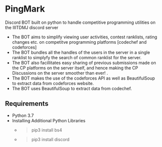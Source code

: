 # PingMark
Discord BOT built on python to handle competitive programming utilities on the IIITDMJ discord server 
- The BOT aims to simplify viewing user activities, contest ranklists, rating changes etc. on competitve programming platforms [codechef and codeforces]
- The BOT bundles all the handles of the users in the server in a single ranklist to simplyfy the search of common ranklist for the server.
- The BOT also facillitates easy sharing of previous submissions made on the CP platforms on the server itself, and hence making the CP Discussions on the server smoother than ever! .
- The BOT makes the use of the codeforces API as well as BeautifulSoup to extract data from codeforces website.
- The BOT uses BeautifulSoup to extract data from codechef.

## Requirements

- Python 3.7
- Installing Additional Python Libraries
	-	> pip3 install bs4
	-	> pip3 install discord




